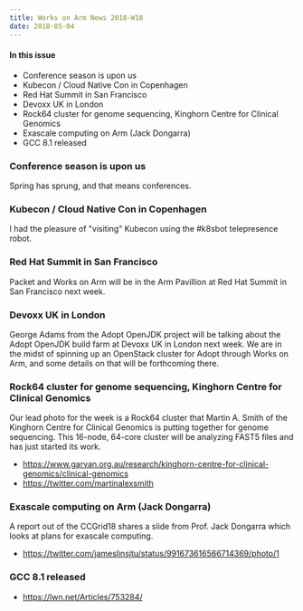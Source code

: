 ```yaml
---
title: Works on Arm News 2018-W18
date: 2018-05-04
---
```


#### In this issue

* Conference season is upon us
* Kubecon / Cloud Native Con in Copenhagen
* Red Hat Summit in San Francisco
* Devoxx UK in London
* Rock64 cluster for genome sequencing, Kinghorn Centre for Clinical Genomics
* Exascale computing on Arm (Jack Dongarra)
* GCC 8.1 released

### Conference season is upon us

Spring has sprung, and that means conferences. 

### Kubecon / Cloud Native Con in Copenhagen

I had the pleasure of "visiting" Kubecon using the #k8sbot
telepresence robot.

### Red Hat Summit in San Francisco

Packet and Works on Arm will be in the Arm Pavillion at
Red Hat Summit in San Francisco next week.

### Devoxx UK in London

George Adams from the Adopt OpenJDK project will be talking
about the Adopt OpenJDK build farm at Devoxx UK in London
next week. We are in the midst of spinning up an OpenStack
cluster for Adopt through Works on Arm, and some details
on that will be forthcoming there.

### Rock64 cluster for genome sequencing, Kinghorn Centre for Clinical Genomics

Our lead photo for the week is a Rock64 cluster that Martin
A. Smith of the Kinghorn Centre for Clinical Genomics is putting
together for genome sequencing. This 16-node, 64-core cluster
will be analyzing FAST5 files and has just started its work.

* https://www.garvan.org.au/research/kinghorn-centre-for-clinical-genomics/clinical-genomics
* https://twitter.com/martinalexsmith

### Exascale computing on Arm (Jack Dongarra)

A report out of the CCGrid18 shares a slide from Prof. Jack Dongarra
which looks at plans for exascale computing. 

* https://twitter.com/jameslinsjtu/status/991673616566714369/photo/1

### GCC 8.1 released

* https://lwn.net/Articles/753284/

